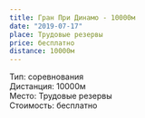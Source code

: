 ```yaml
---
title: Гран При Динамо - 10000м
date: "2019-07-17"
place: Трудовые резервы
price: бесплатно
distance: 10000м
---
```


Тип: соревнования<br/>
Дистанция: 10000м<br/>
Место: Трудовые резервы<br/>
Стоимость: бесплатно<br/>
